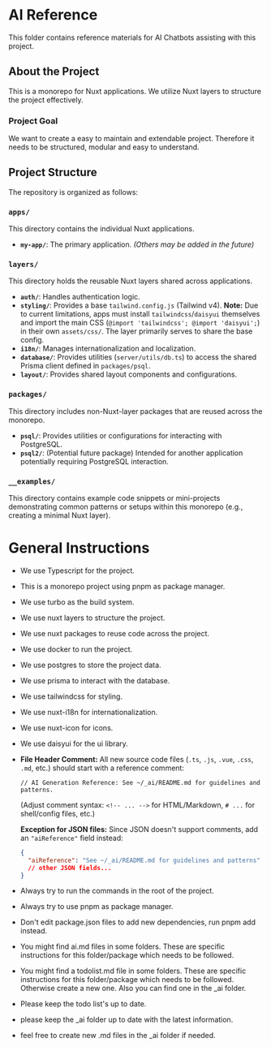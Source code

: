 # AI Reference

This folder contains reference materials for AI Chatbots assisting with this project.

## About the Project

This is a monorepo for Nuxt applications. We utilize Nuxt layers to structure the project effectively.

### Project Goal

We want to create a easy to maintain and extendable project. Therefore it needs to be structured, modular and easy to understand.

## Project Structure

The repository is organized as follows:

### `apps/`

This directory contains the individual Nuxt applications.

- **`my-app/`**: The primary application. _(Others may be added in the future)_

### `layers/`

This directory holds the reusable Nuxt layers shared across applications.

- **`auth/`**: Handles authentication logic.
- **`styling/`**: Provides a base `tailwind.config.js` (Tailwind v4). **Note:** Due to current limitations, apps must install `tailwindcss`/`daisyui` themselves and import the main CSS (`@import 'tailwindcss'; @import 'daisyui';`) in their own `assets/css/`. The layer primarily serves to share the base config.
- **`i18n/`**: Manages internationalization and localization.
- **`database/`**: Provides utilities (`server/utils/db.ts`) to access the shared Prisma client defined in `packages/psql`.
- **`layout/`**: Provides shared layout components and configurations.

### `packages/`

This directory includes non-Nuxt-layer packages that are reused across the monorepo.

- **`psql/`**: Provides utilities or configurations for interacting with PostgreSQL.
- **`psql2/`**: (Potential future package) Intended for another application potentially requiring PostgreSQL interaction.

### `__examples/`

This directory contains example code snippets or mini-projects demonstrating common patterns or setups within this monorepo (e.g., creating a minimal Nuxt layer).

# General Instructions

- We use Typescript for the project.
- This is a monorepo project using pnpm as package manager.
- We use turbo as the build system.
- We use nuxt layers to structure the project.
- We use nuxt packages to reuse code across the project.
- We use docker to run the project.
- We use postgres to store the project data.
- We use prisma to interact with the database.
- We use tailwindcss for styling.
- We use nuxt-i18n for internationalization.
- We use nuxt-icon for icons.
- We use daisyui for the ui library.

- **File Header Comment:** All new source code files (`.ts`, `.js`, `.vue`, `.css`, `.md`, etc.) should start with a reference comment:

  ```
  // AI Generation Reference: See ~/_ai/README.md for guidelines and patterns.
  ```

  (Adjust comment syntax: `<!-- ... -->` for HTML/Markdown, `# ...` for shell/config files, etc.)

  **Exception for JSON files:** Since JSON doesn't support comments, add an `"aiReference"` field instead:

  ```json
  {
    "aiReference": "See ~/_ai/README.md for guidelines and patterns"
    // other JSON fields...
  }
  ```

- Always try to run the commands in the root of the project.
- Always try to use pnpm as package manager.
- Don't edit package.json files to add new dependencies, run pnpm add <package> instead.

- You might find ai.md files in some folders. These are specific instructions for this folder/package which needs to be followed.

- You might find a todolist.md file in some folders. These are specific instructions for this folder/package which needs to be followed. Otherwise create a new one. Also you can find one in the \_ai folder.

- Please keep the todo list's up to date.

- please keep the \_ai folder up to date with the latest information.

- feel free to create new .md files in the \_ai folder if needed.
